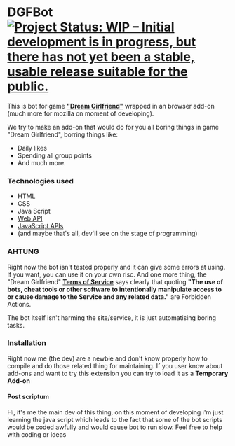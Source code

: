 # DGFBot  [![Project Status: WIP – Initial development is in progress, but there has not yet been a stable, usable release suitable for the public.](https://www.repostatus.org/badges/latest/wip.svg)](https://www.repostatus.org/#wip)
This is bot for game **["Dream Girlfriend"](http://dreamgirlf.com/pc/?)** wrapped in an browser add-on (much more for mozilla on moment of developing).


We try to make an add-on that would do for you all boring things in game "Dream Girlfriend", borring things like: 
  - Daily likes
  - Spending all group points 
  - And much more.


### Technologies used
  - HTML
  - CSS
  - Java Script
  - [Web API](http://dreamgirlf.com/pc/?)
  - [JavaScript APIs](https://developer.mozilla.org/en-US/docs/Mozilla/Add-ons/WebExtensions/API)
  - (and maybe that's all, dev'll see on the stage of programming)

### AHTUNG
Right now the bot isn't tested properly and it can give some errors at using. If you want, you can use it on your own risc.
And one more thing, the "Dream Girlfriend" **[Terms of Service](https://us-nizi2d-app.amz-aws.jp/pc_rule/?ste=1)** says clearly that quoting **"The use of bots, cheat tools or other
software to intentionally manipulate access to or cause damage to the Service and any related data."** are Forbidden Actions.

The bot itself isn't harming the site/service, it is just automatising boring tasks.

### Installation
Right now me (the dev) are a newbie and don't know properly how to compile and do those related thing for maintaining. If you user know about add-ons and want to try this extension you can try to load it as a **Temporary Add-on**
#### Post scriptum
  Hi, it's me the main dev of this thing, on this moment of developing i'm just learning the java script which leads to the fact that some of the bot scripts would be coded awfully and would cause bot to run slow. Feel free to help with coding or ideas
